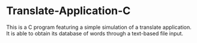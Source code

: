 # Translate-Application-C
This is a C program featuring a simple simulation of a translate application. It is able to obtain its database of words through a text-based file input.

